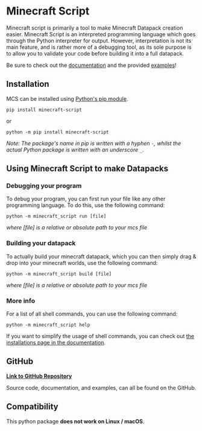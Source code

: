 # Minecraft Script

Minecraft script is primarily a tool to make Minecraft Datapack creation easier.
Minecraft Script is an interpreted programming language which goes through the Python interpreter for output.
However, interpretation is not its main feature, and is rather more of a debugging tool, as its sole
purpose is to allow you to validate your code before building it into a full datapack.

Be sure to check out the [documentation](https://github.com/Bard-Gaming/Minecraft-Script/tree/main/documentation) and the provided [examples](https://github.com/Bard-Gaming/Minecraft-Script/tree/main/examples)!

## Installation
MCS can be installed using [Python's pip module](https://pip.pypa.io/en/stable/installation/).

```commandline
pip install minecraft-script
```
or
```commandline
python -m pip install minecraft-script
```
_Note: The package's name in pip is written with a hyphen ``-``,
whilst the actual Python package is written with an underscore ``_``._


## Using Minecraft Script to make Datapacks
### Debugging your program
To debug your program, you can first run your file like any other programming language.
To do this, use the following command:
```commandline
python -m minecraft_script run [file]
```
_where [file] is a relative or absolute path to your mcs file_

### Building your datapack
To actually build your minecraft datapack, which you can then simply drag & drop into your
minecraft worlds, use the following command:
```commandline
python -m minecraft_script build [file]
```
_where [file] is a relative or absolute path to your mcs file_

### More info
For a list of all shell commands, you can use the following command:
```commandline
python -m minecraft_script help
```
If you want to simplify the usage of shell commands, you can check out [the installations page in the documentation](https://github.com/Bard-Gaming/Minecraft-Script/blob/main/documentation/installations.md).

## GitHub
[**Link to GitHub Repository**](https://github.com/Bard-Gaming/Minecraft-Script)

Source code, documentation, and examples, can all be found on the GitHub.

## Compatibility
This python package **does not work on Linux / macOS**.
